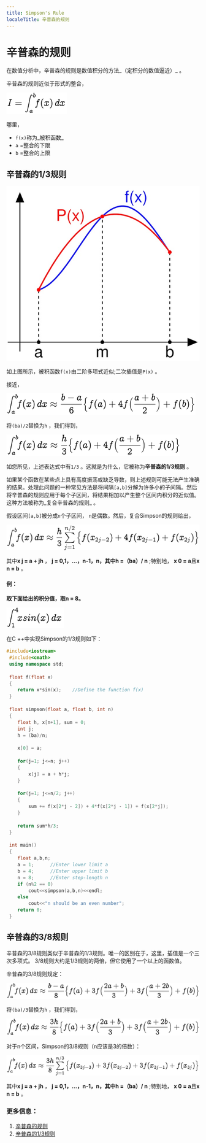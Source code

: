 ```yaml
---
title: Simpson's Rule
localeTitle: 辛普森的规则
---
```

# 辛普森的规则

在数值分析中，辛普森的规则是数值积分的方法_（定积分的数值逼近）_ 。

辛普森的规则近似于形式的整合，

![](https://raw.githubusercontent.com/pranabendra/articles/master/Simpson-Method/sim1.png)

哪里，

*   `f(x)`称为_被积函数_
*   `a` =整合的下限
*   `b` =整合的上限

## 辛普森的1/3规则

![Simpson's Rule](https://raw.githubusercontent.com/pranabendra/articles/master/Simpson-Method/sim01.jpg)

如上图所示，被积函数`f(x)`由二阶多项式近似;二次插值是`P(x)` 。

接近，

![](https://raw.githubusercontent.com/pranabendra/articles/master/Simpson-Method/sim3.png)

将`(ba)/2`替换为`h` ，我们得到，

![](https://raw.githubusercontent.com/pranabendra/articles/master/Simpson-Method/sim4.png)

如您所见，上述表达式中有`1/3` 。这就是为什么，它被称为**辛普森的1/3规则** 。

如果某个函数在某些点上具有高度振荡或缺乏导数，则上述规则可能无法产生准确的结果。处理此问题的一种常见方法是将间隔`[a,b]`分解为许多小的子间隔。然后将辛普森的规则应用于每个子区间，将结果相加以产生整个区间内积分的近似值。这种方法被称为_复合辛普森的规则_ 。

假设区间`[a,b]`被分成`n`个子区间， `n`是偶数。然后，复合Simpson的规则给出，

![](https://raw.githubusercontent.com/pranabendra/articles/master/Simpson-Method/sim7.png)

其中**x j = a + jh** ， **j = 0,1，...，n-1，n，**其中**h =（ba）/ n** ;特别地， **x 0 = a**且**x n = b** 。

#### 例：

**取下面给出的积分值，取n = 8。**

![](https://raw.githubusercontent.com/pranabendra/articles/master/Simpson-Method/sim9.png)

在C ++中实现Simpson的1/3规则如下：

```cpp
#include<iostream> 
 #include<cmath> 
 using namespace std; 
 
 float f(float x) 
 { 
    return x*sin(x);    //Define the function f(x) 
 } 
 
 float simpson(float a, float b, int n) 
 { 
    float h, x[n+1], sum = 0; 
    int j; 
    h = (ba)/n; 
 
    x[0] = a; 
 
    for(j=1; j<=n; j++) 
    { 
        x[j] = a + h*j; 
    } 
 
    for(j=1; j<=n/2; j++) 
    { 
        sum += f(x[2*j - 2]) + 4*f(x[2*j - 1]) + f(x[2*j]); 
    } 
 
    return sum*h/3; 
 } 
 
 int main() 
 { 
    float a,b,n; 
    a = 1;      //Enter lower limit a 
    b = 4;      //Enter upper limit b 
    n = 8;      //Enter step-length n 
    if (n%2 == 0) 
        cout<<simpson(a,b,n)<<endl; 
    else 
        cout<<"n should be an even number"; 
    return 0; 
 } 
```

## 辛普森的3/8规则

辛普森的3/8规则类似于辛普森的1/3规则。唯一的区别在于，这里，插值是一个三次多项式。 3/8规则大约是1/3规则的两倍，但它使用了一个以上的函数值。

辛普森的3/8规则规定：

![](https://raw.githubusercontent.com/pranabendra/articles/master/Simpson-Method/sim6.png)

将`(ba)/3`替换为`h` ，我们得到，

![](https://raw.githubusercontent.com/pranabendra/articles/master/Simpson-Method/sim5.png)

对于n个区间，Simpson的3/8规则（n应该是3的倍数）：

![](https://raw.githubusercontent.com/pranabendra/articles/master/Simpson-Method/sim8.png)

其中**x j = a + jh** ， **j = 0,1，...，n-1，n，**其中**h =（ba）/ n** ;特别地， **x 0 = a**且**x n = b** 。

### 更多信息：

1.  [辛普森的规则](https://en.wikipedia.org/wiki/Simpson%27s_rule)
2.  [辛普森的1/3规则](w3.gazi.edu.tr/~balbasi/mws_gen_int_txt_simpson13.pdf)